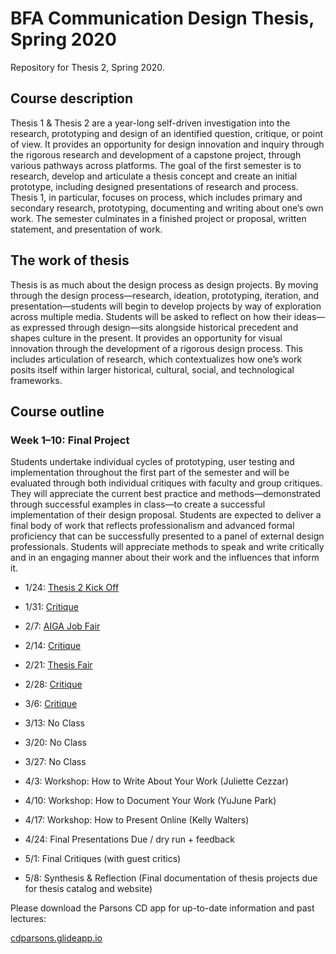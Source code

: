 # BFA Communication Design Thesis, Spring 2020
Repository for Thesis 2, Spring 2020.

## Course description
Thesis 1 & Thesis 2 are a year-long self-driven investigation into the research, prototyping and design of an identified question, critique, or point of view. It provides an opportunity for design innovation and inquiry through the rigorous research and development of a capstone project, through various pathways across platforms. The goal of the first semester is to research, develop and articulate a thesis concept and create an initial prototype, including designed presentations of research and process. Thesis 1, in particular, focuses on process, which includes primary and secondary research, prototyping, documenting and writing about one’s own work. The semester culminates in a finished project or proposal, written statement, and presentation of work.

## The work of thesis
Thesis is as much about the design process as design projects. By moving through the design process—research, ideation, prototyping, iteration, and presentation—students will begin to develop projects by way of exploration across multiple media. Students will be asked to reflect on how their ideas—as expressed through design—sits alongside historical precedent and shapes culture in the present. It provides an opportunity for visual innovation through the development of a rigorous design process. This includes articulation of research, which contextualizes how one’s work posits itself within larger historical, cultural, social, and technological frameworks.

## Course outline
### Week 1–10: Final Project 
Students undertake individual cycles of prototyping, user testing and implementation throughout the first part of the semester and will be evaluated through both individual critiques with faculty and group critiques. They will appreciate the current best practice and methods—demonstrated through successful examples in class—to create a successful implementation of their design proposal. Students are expected to deliver a final body of work that reflects professionalism and advanced formal proficiency that can be successfully presented to a panel of external design professionals. Students will appreciate methods to speak and write critically and in an engaging manner about their work and the influences that inform it.

* 1/24: [Thesis 2 Kick Off](https://github.com/juliettecezzar/thesis-s20/wiki/01%E2%80%94Thesis-Kickoff)
* 1/31: [Critique](https://github.com/juliettecezzar/thesis-s20/wiki/02%E2%80%94thesis-planning)
* 2/7: [AIGA Job Fair](https://github.com/juliettecezzar/thesis-s20/wiki/03%E2%80%94Typography-and-AIGA-NY-Job-Fair)
* 2/14: [Critique](https://github.com/juliettecezzar/thesis-s20/wiki/04%E2%80%94Individual-meetings)
* 2/21: [Thesis Fair](https://github.com/juliettecezzar/thesis-s20/wiki/05%E2%80%93Thesis-Fair-&-Iteration)
* 2/28: [Critique](https://github.com/juliettecezzar/thesis-s20/wiki/06%E2%80%93Thesis-critique)
* 3/6: [Critique](https://github.com/juliettecezzar/thesis-s20/wiki/07%E2%80%93Critique)
* 3/13: No Class
* 3/20: No Class
* 3/27: No Class

* 4/3: Workshop: How to Write About Your Work (Juliette Cezzar) 
* 4/10: Workshop: How to Document Your Work (YuJune Park)
* 4/17: Workshop: How to Present Online (Kelly Walters) 
* 4/24: Final Presentations Due / dry run + feedback
* 5/1: Final Critiques (with guest critics)
* 5/8: Synthesis & Reflection (Final documentation of thesis projects due for thesis catalog and website)

Please download the Parsons CD app for up-to-date information and past lectures:

[cdparsons.glideapp.io](http://cdparsons.glideapp.io)

